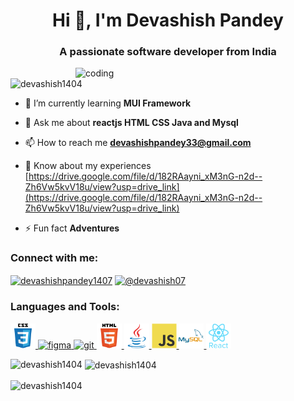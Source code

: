 <h1 align="center">Hi 👋, I'm Devashish Pandey</h1>
<h3 align="center">A passionate software developer from India</h3>

<img align="right" alt="coding" width="400" src="https://www.google.com/url?sa=i&url=https%3A%2F%2Fgithub.com%2Frudrabarad%2FGifs&psig=AOvVaw3qGzFJY-78bnEsyNkFX7Gm&ust=1700247106324000&source=images&cd=vfe&opi=89978449&ved=0CBEQjRxqFwoTCID5gJ6YyYIDFQAAAAAdAAAAABAV.gif">

<p align="left"> <img src="https://komarev.com/ghpvc/?username=devashish1404&label=Profile%20views&color=0e75b6&style=flat" alt="devashish1404" /> </p>

- 🌱 I’m currently learning **MUI Framework**

- 💬 Ask me about **reactjs HTML CSS Java and Mysql**

- 📫 How to reach me **devashishpandey33@gmail.com**

- 📄 Know about my experiences [https://drive.google.com/file/d/182RAayni_xM3nG-n2d--Zh6Vw5kvV18u/view?usp=drive_link](https://drive.google.com/file/d/182RAayni_xM3nG-n2d--Zh6Vw5kvV18u/view?usp=drive_link)

- ⚡ Fun fact **Adventures**

<h3 align="left">Connect with me:</h3>
<p align="left">
<a href="https://linkedin.com/in/devashishpandey1407" target="blank"><img align="center" src="https://raw.githubusercontent.com/rahuldkjain/github-profile-readme-generator/master/src/images/icons/Social/linked-in-alt.svg" alt="devashishpandey1407" height="30" width="40" /></a>
<a href="https://www.hackerrank.com/@devashish07" target="blank"><img align="center" src="https://raw.githubusercontent.com/rahuldkjain/github-profile-readme-generator/master/src/images/icons/Social/hackerrank.svg" alt="@devashish07" height="30" width="40" /></a>
</p>

<h3 align="left">Languages and Tools:</h3>
<p align="left"> <a href="https://www.w3schools.com/css/" target="_blank" rel="noreferrer"> <img src="https://raw.githubusercontent.com/devicons/devicon/master/icons/css3/css3-original-wordmark.svg" alt="css3" width="40" height="40"/> </a> <a href="https://www.figma.com/" target="_blank" rel="noreferrer"> <img src="https://www.vectorlogo.zone/logos/figma/figma-icon.svg" alt="figma" width="40" height="40"/> </a> <a href="https://git-scm.com/" target="_blank" rel="noreferrer"> <img src="https://www.vectorlogo.zone/logos/git-scm/git-scm-icon.svg" alt="git" width="40" height="40"/> </a> <a href="https://www.w3.org/html/" target="_blank" rel="noreferrer"> <img src="https://raw.githubusercontent.com/devicons/devicon/master/icons/html5/html5-original-wordmark.svg" alt="html5" width="40" height="40"/> </a> <a href="https://www.java.com" target="_blank" rel="noreferrer"> <img src="https://raw.githubusercontent.com/devicons/devicon/master/icons/java/java-original.svg" alt="java" width="40" height="40"/> </a> <a href="https://developer.mozilla.org/en-US/docs/Web/JavaScript" target="_blank" rel="noreferrer"> <img src="https://raw.githubusercontent.com/devicons/devicon/master/icons/javascript/javascript-original.svg" alt="javascript" width="40" height="40"/> </a> <a href="https://www.mysql.com/" target="_blank" rel="noreferrer"> <img src="https://raw.githubusercontent.com/devicons/devicon/master/icons/mysql/mysql-original-wordmark.svg" alt="mysql" width="40" height="40"/> </a> <a href="https://reactjs.org/" target="_blank" rel="noreferrer"> <img src="https://raw.githubusercontent.com/devicons/devicon/master/icons/react/react-original-wordmark.svg" alt="react" width="40" height="40"/> </a> </p>

<p><img align="left" src="https://github-readme-stats.vercel.app/api/top-langs?username=devashish1404&show_icons=true&locale=en&layout=compact" alt="devashish1404" /></p>

<p>&nbsp;<img align="center" src="https://github-readme-stats.vercel.app/api?username=devashish1404&show_icons=true&locale=en" alt="devashish1404" /></p>

<p><img align="center" src="https://github-readme-streak-stats.herokuapp.com/?user=devashish1404&" alt="devashish1404" /></p>

